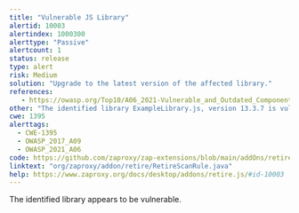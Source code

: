 ```yaml
---
title: "Vulnerable JS Library"
alertid: 10003
alertindex: 1000300
alerttype: "Passive"
alertcount: 1
status: release
type: alert
risk: Medium
solution: "Upgrade to the latest version of the affected library."
references:
   - https://owasp.org/Top10/A06_2021-Vulnerable_and_Outdated_Components/
other: "The identified library ExampleLibrary.js, version 13.3.7 is vulnerable. "
cwe: 1395
alerttags: 
  - CWE-1395
  - OWASP_2017_A09
  - OWASP_2021_A06
code: https://github.com/zaproxy/zap-extensions/blob/main/addOns/retire/src/main/java/org/zaproxy/addon/retire/RetireScanRule.java
linktext: "org/zaproxy/addon/retire/RetireScanRule.java"
help: https://www.zaproxy.org/docs/desktop/addons/retire.js/#id-10003
---
```

The identified library appears to be vulnerable.
